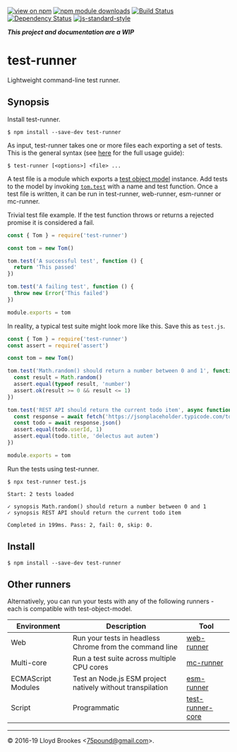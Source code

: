 [![view on npm](https://img.shields.io/npm/v/test-runner.svg)](https://www.npmjs.org/package/test-runner)
[![npm module downloads](https://img.shields.io/npm/dt/test-runner.svg)](https://www.npmjs.org/package/test-runner)
[![Build Status](https://travis-ci.org/test-runner-js/test-runner.svg?branch=master)](https://travis-ci.org/test-runner-js/test-runner)
[![Dependency Status](https://badgen.net/david/dep/test-runner-js/test-runner)](https://david-dm.org/test-runner-js/test-runner)
[![js-standard-style](https://img.shields.io/badge/code%20style-standard-brightgreen.svg)](https://github.com/feross/standard)

***This project and documentation are a WIP***

# test-runner

Lightweight command-line test runner.

## Synopsis

Install test-runner.

```
$ npm install --save-dev test-runner
```

As input, test-runner takes one or more files each exporting a set of tests. This is the general syntax (see [here](https://github.com/test-runner-js/test-runner/wiki/test-runner-command-line-options) for the full usage guide):

```
$ test-runner [<options>] <file> ...
```

A test file is a module which exports a [test object model](https://github.com/test-runner-js/test-object-model) instance. Add tests to the model by invoking [`tom.test`](https://github.com/test-runner-js/test-object-model/blob/master/docs/API.md#module_test-object-model--Tom+test) with a name and test function. Once a test file is written, it can be run in test-runner, web-runner, esm-runner or mc-runner.

Trivial test file example. If the test function throws or returns a rejected promise it is considered a fail.

```js
const { Tom } = require('test-runner')

const tom = new Tom()

tom.test('A successful test', function () {
  return 'This passed'
})

tom.test('A failing test', function () {
  throw new Error('This failed')
})

module.exports = tom
```

In reality, a typical test suite might look more like this. Save this as `test.js`.

```js
const { Tom } = require('test-runner')
const assert = require('assert')

const tom = new Tom()

tom.test('Math.random() should return a number between 0 and 1', function () {
  const result = Math.random()
  assert.equal(typeof result, 'number')
  assert.ok(result >= 0 && result <= 1)
})

tom.test('REST API should return the current todo item', async function () {
  const response = await fetch('https://jsonplaceholder.typicode.com/todos/1')
  const todo = await response.json()
  assert.equal(todo.userId, 1)
  assert.equal(todo.title, 'delectus aut autem')
})

module.exports = tom
```

Run the tests using test-runner.

```
$ npx test-runner test.js

Start: 2 tests loaded

✓ synopsis Math.random() should return a number between 0 and 1
✓ synopsis REST API should return the current todo item

Completed in 199ms. Pass: 2, fail: 0, skip: 0.
```

## Install

```
$ npm install --save-dev test-runner
```

## Other runners

Alternatively, you can run your tests with any of the following runners - each is compatible with test-object-model.

| Environment  | Description                          | Tool          |
| -----------  | ------------------------             | ------------- |
| Web          | Run your tests in headless Chrome from the command line | [web-runner](https://github.com/test-runner-js/web-runner)    |
| Multi-core   | Run a test suite across multiple CPU cores | [mc-runner](https://github.com/test-runner-js/mc-runner) |
| ECMAScript Modules | Test an Node.js ESM project natively without transpilation | [esm-runner](https://github.com/test-runner-js/esm-runner) |
| Script       | Programmatic | [test-runner-core](https://github.com/test-runner-js/test-runner-core) |


* * *

&copy; 2016-19 Lloyd Brookes \<75pound@gmail.com\>.
